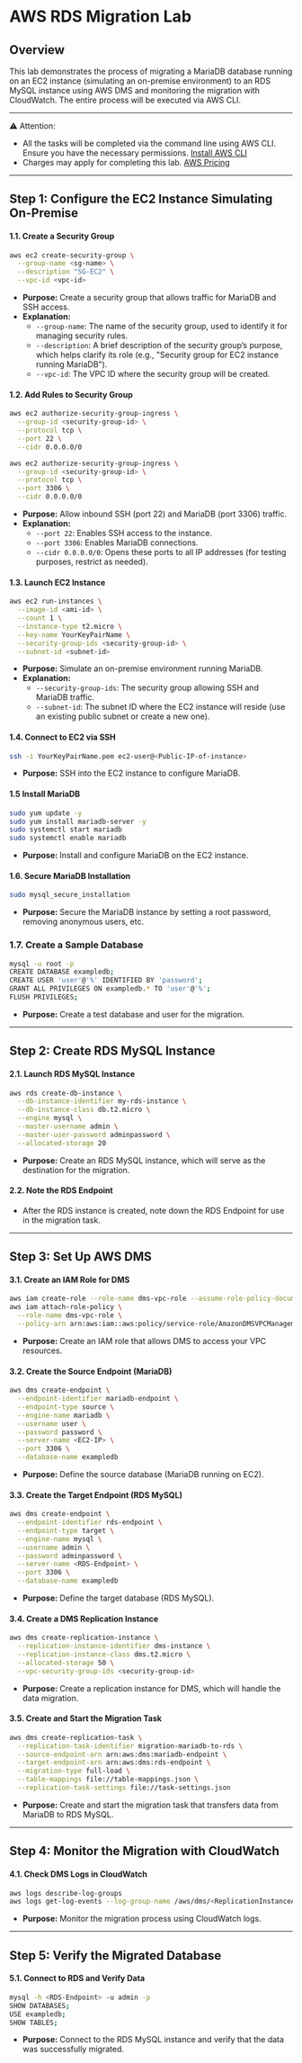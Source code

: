 # AWS RDS Migration Lab

## Overview

This lab demonstrates the process of migrating a MariaDB database running on an EC2 instance (simulating an on-premise environment) to an RDS MySQL instance using AWS DMS and monitoring the migration with CloudWatch. The entire process will be executed via AWS CLI.

---
⚠️ Attention:

- All the tasks will be completed via the command line using AWS CLI. Ensure you have the necessary permissions. [Install AWS CLI](https://docs.aws.amazon.com/cli/latest/userguide/getting-started-install.html)
- Charges may apply for completing this lab. [AWS Pricing](https://aws.amazon.com/pricing/)
---

## Step 1: Configure the EC2 Instance Simulating On-Premise
#### 1.1. Create a Security Group
```bash
aws ec2 create-security-group \
  --group-name <sg-name> \
  --description "SG-EC2" \
  --vpc-id <vpc-id>
```
- **Purpose:** Create a security group that allows traffic for MariaDB and SSH access.
- **Explanation:**
  - `--group-name`: The name of the security group, used to identify it for managing security rules.
  - `--description`: A brief description of the security group’s purpose, which helps clarify its role (e.g., "Security group for EC2 instance running MariaDB").
  - `--vpc-id`: The VPC ID where the security group will be created.

#### 1.2. Add Rules to Security Group
```bash
aws ec2 authorize-security-group-ingress \
  --group-id <security-group-id> \
  --protocol tcp \
  --port 22 \
  --cidr 0.0.0.0/0

aws ec2 authorize-security-group-ingress \
  --group-id <security-group-id> \
  --protocol tcp \
  --port 3306 \
  --cidr 0.0.0.0/0
```
- **Purpose:** Allow inbound SSH (port 22) and MariaDB (port 3306) traffic.
- **Explanation:**
  - `--port 22`: Enables SSH access to the instance.
  - `--port 3306`: Enables MariaDB connections.
  - `--cidr 0.0.0.0/0`: Opens these ports to all IP addresses (for testing purposes, restrict as needed).

#### 1.3. Launch EC2 Instance
```bash
aws ec2 run-instances \
  --image-id <ami-id> \
  --count 1 \
  --instance-type t2.micro \
  --key-name YourKeyPairName \
  --security-group-ids <security-group-id> \
  --subnet-id <subnet-id>
```
- **Purpose:** Simulate an on-premise environment running MariaDB.
- **Explanation:**
  - `--security-group-ids`: The security group allowing SSH and MariaDB traffic.
  - `--subnet-id`: The subnet ID where the EC2 instance will reside (use an existing public subnet or create a new one).

#### 1.4. Connect to EC2 via SSH
```bash
ssh -i YourKeyPairName.pem ec2-user@<Public-IP-of-instance>
```
- **Purpose:** SSH into the EC2 instance to configure MariaDB.

#### 1.5 Install MariaDB
```bash
sudo yum update -y
sudo yum install mariadb-server -y
sudo systemctl start mariadb
sudo systemctl enable mariadb
```
- **Purpose:** Install and configure MariaDB on the EC2 instance.

#### 1.6. Secure MariaDB Installation
```bash
sudo mysql_secure_installation
```
- **Purpose:** Secure the MariaDB instance by setting a root password, removing anonymous users, etc.

### 1.7. Create a Sample Database
```bash
mysql -u root -p
CREATE DATABASE exampledb;
CREATE USER 'user'@'%' IDENTIFIED BY 'password';
GRANT ALL PRIVILEGES ON exampledb.* TO 'user'@'%';
FLUSH PRIVILEGES;
```
- **Purpose:** Create a test database and user for the migration.

---

## Step 2: Create RDS MySQL Instance
#### 2.1. Launch RDS MySQL Instance
```bash
aws rds create-db-instance \
  --db-instance-identifier my-rds-instance \
  --db-instance-class db.t2.micro \
  --engine mysql \
  --master-username admin \
  --master-user-password adminpassword \
  --allocated-storage 20
```
- **Purpose:** Create an RDS MySQL instance, which will serve as the destination for the migration.

#### 2.2. Note the RDS Endpoint
- After the RDS instance is created, note down the RDS Endpoint for use in the migration task.

---

## Step 3: Set Up AWS DMS
#### 3.1. Create an IAM Role for DMS
```bash
aws iam create-role --role-name dms-vpc-role --assume-role-policy-document file://policy.json
aws iam attach-role-policy \
  --role-name dms-vpc-role \
  --policy-arn arn:aws:iam::aws:policy/service-role/AmazonDMSVPCManagementRole
```
- **Purpose:** Create an IAM role that allows DMS to access your VPC resources.

#### 3.2. Create the Source Endpoint (MariaDB)
```bash
aws dms create-endpoint \
  --endpoint-identifier mariadb-endpoint \
  --endpoint-type source \
  --engine-name mariadb \
  --username user \
  --password password \
  --server-name <EC2-IP> \
  --port 3306 \
  --database-name exampledb
```
- **Purpose:** Define the source database (MariaDB running on EC2).

#### 3.3. Create the Target Endpoint (RDS MySQL)
```bash
aws dms create-endpoint \
  --endpoint-identifier rds-endpoint \
  --endpoint-type target \
  --engine-name mysql \
  --username admin \
  --password adminpassword \
  --server-name <RDS-Endpoint> \
  --port 3306 \
  --database-name exampledb
```
- **Purpose:** Define the target database (RDS MySQL).

#### 3.4. Create a DMS Replication Instance
```bash
aws dms create-replication-instance \
  --replication-instance-identifier dms-instance \
  --replication-instance-class dms.t2.micro \
  --allocated-storage 50 \
  --vpc-security-group-ids <security-group-id>
```
- **Purpose:** Create a replication instance for DMS, which will handle the data migration.

#### 3.5. Create and Start the Migration Task
```bash
aws dms create-replication-task \
  --replication-task-identifier migration-mariadb-to-rds \
  --source-endpoint-arn arn:aws:dms:mariadb-endpoint \
  --target-endpoint-arn arn:aws:dms:rds-endpoint \
  --migration-type full-load \
  --table-mappings file://table-mappings.json \
  --replication-task-settings file://task-settings.json
```
- **Purpose:** Create and start the migration task that transfers data from MariaDB to RDS MySQL.

---

## Step 4: Monitor the Migration with CloudWatch
#### 4.1. Check DMS Logs in CloudWatch
```bash
aws logs describe-log-groups
aws logs get-log-events --log-group-name /aws/dms/<ReplicationInstanceArn> --log-stream-name <log-stream>
```
- **Purpose:** Monitor the migration process using CloudWatch logs.

---

## Step 5: Verify the Migrated Database
#### 5.1. Connect to RDS and Verify Data
```bash
mysql -h <RDS-Endpoint> -u admin -p
SHOW DATABASES;
USE exampledb;
SHOW TABLES;
```
- **Purpose:** Connect to the RDS MySQL instance and verify that the data was successfully migrated.
